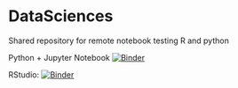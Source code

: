 # DataSciences
Shared repository for remote notebook testing R and python
   
Python + Jupyter Notebook [![Binder](https://mybinder.org/badge_logo.svg)](https://mybinder.org/v2/gh/ChezVintz/DataSciences/HEAD)

RStudio: [![Binder](http://mybinder.org/badge_logo.svg)](http://mybinder.org/v2/gh/ChezVintz/DataSciences/master?urlpath=rstudio)
